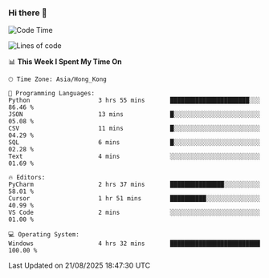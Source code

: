 ### Hi there 👋

<!--
**RoiexLee/RoiexLee** is a ✨ _special_ ✨ repository because its `README.md` (this file) appears on your GitHub profile.

Here are some ideas to get you started:

- 🔭 I’m currently working on ...
- 🌱 I’m currently learning ...
- 👯 I’m looking to collaborate on ...
- 🤔 I’m looking for help with ...
- 💬 Ask me about ...
- 📫 How to reach me: ...
- 😄 Pronouns: ...
- ⚡ Fun fact: ...
-->

<!--START_SECTION:waka-->
![Code Time](http://img.shields.io/badge/Code%20Time-1%2C215%20hrs%2011%20mins-blue)

![Lines of code](https://img.shields.io/badge/From%20Hello%20World%20I%27ve%20Written-41.6%20thousand%20lines%20of%20code-blue)

📊 **This Week I Spent My Time On** 

```text
🕑︎ Time Zone: Asia/Hong_Kong

💬 Programming Languages: 
Python                   3 hrs 55 mins       ██████████████████████░░░   86.46 % 
JSON                     13 mins             █░░░░░░░░░░░░░░░░░░░░░░░░   05.08 % 
CSV                      11 mins             █░░░░░░░░░░░░░░░░░░░░░░░░   04.29 % 
SQL                      6 mins              █░░░░░░░░░░░░░░░░░░░░░░░░   02.28 % 
Text                     4 mins              ░░░░░░░░░░░░░░░░░░░░░░░░░   01.69 % 

🔥 Editors: 
PyCharm                  2 hrs 37 mins       ███████████████░░░░░░░░░░   58.01 % 
Cursor                   1 hr 51 mins        ██████████░░░░░░░░░░░░░░░   40.99 % 
VS Code                  2 mins              ░░░░░░░░░░░░░░░░░░░░░░░░░   01.00 % 

💻 Operating System: 
Windows                  4 hrs 32 mins       █████████████████████████   100.00 % 
```


 Last Updated on 21/08/2025 18:47:30 UTC
<!--END_SECTION:waka-->
